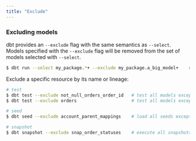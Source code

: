 ```yaml
---
title: "Exclude"
---
```


### Excluding models
dbt provides an `--exclude` flag with the same semantics as `--select`. Models specified with the `--exclude` flag will be removed from the set of models selected with `--select`.

```bash
$ dbt run --select my_package.*+ --exclude my_package.a_big_model+    # select all models in my_package and their children except a_big_model and its children
```

Exclude a specific resource by its name or lineage:

```bash
# test
$ dbt test --exclude not_null_orders_order_id   # test all models except the not_null_orders_order_id test
$ dbt test --exclude orders                     # test all models except tests associated with the orders model

# seed
$ dbt seed --exclude account_parent_mappings    # load all seeds except account_parent_mappings

# snapshot
$ dbt snapshot --exclude snap_order_statuses    # execute all snapshots except snap_order_statuses
```
